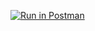 [![Run in Postman](https://run.pstmn.io/button.svg)](https://app.getpostman.com/run-collection/f6dc7ec802d7194ee73e)